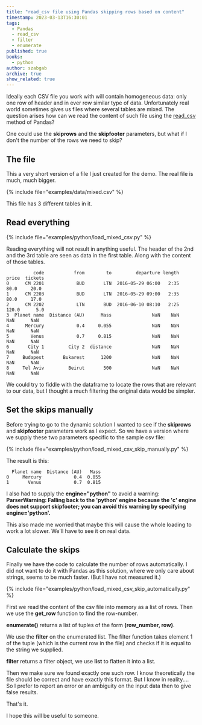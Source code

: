 ```yaml
---
title: "read_csv file using Pandas skipping rows based on content"
timestamp: 2023-03-13T16:30:01
tags:
  - Pandas
  - read_csv
  - filter
  - enumerate
published: true
books:
  - python
author: szabgab
archive: true
show_related: true
---
```



Ideally each CSV file you work with will contain homogeneous data: only one row of header and in ever row similar type of data.
Unfortunately real world sometimes gives us files where several tables are mixed. The question arises how can we read the content
of such file using the [read_csv](https://pandas.pydata.org/docs/reference/api/pandas.read_csv.html?highlight=read_csv)
method of Pandas?

One could use the <b>skiprows</b> and the <b>skipfooter</b> parameters, but what if I don't the number of the rows we need to skip?


## The file

This a very short version of a file I just created for the demo. The real file is much, much bigger.

{% include file="examples/data/mixed.csv" %}

This file has 3 different tables in it.


## Read everything


{% include file="examples/python/load_mixed_csv.py" %}

Reading everything will not result in anything useful. The header of the 2nd and the 3rd table are seen as data in the first table.
Along with the content of those tables.

```
          code           from        to         departure length  price  tickets
0      CM 2201            BUD       LTN  2016-05-29 06:00   2:35   80.0     20.0
1      CM 2203            BUD       LTN  2016-05-29 09:00   2:35   80.0     17.0
2      CM 2202            LTN       BUD  2016-06-10 08:10   2:25  120.0      5.0
3  Planet name  Distance (AU)      Mass               NaN    NaN    NaN      NaN
4      Mercury            0.4     0.055               NaN    NaN    NaN      NaN
5        Venus            0.7     0.815               NaN    NaN    NaN      NaN
6       City 1         City 2  distance               NaN    NaN    NaN      NaN
7     Budapest       Bukarest      1200               NaN    NaN    NaN      NaN
8     Tel Aviv         Beirut       500               NaN    NaN    NaN      NaN
```

We could try to fiddle with the dataframe to locate the rows that are relevant to our data, but I thought a much filtering the original data would be
simpler.


## Set the skips manually

Before trying to go to the dynamic solution I wanted to see if the <b>skiprows</b> and <b>skipfooter</b> parameters work as I expect.
So we have a version where we supply these two parameters specific to the sample csv file:

{% include file="examples/python/load_mixed_csv_skip_manually.py" %}

The result is this:

```
  Planet name  Distance (AU)   Mass
0     Mercury            0.4  0.055
1       Venus            0.7  0.815
```

I also had to supply the <b>engine="python"</b> to avoid a warning:
<b>ParserWarning: Falling back to the 'python' engine because the 'c' engine does not support skipfooter; you can avoid this warning by specifying engine='python'.</b>

This also made me worried that maybe this will cause the whole loading to work a lot slower. We'll have to see it on real data.


## Calculate the skips

Finally we have the code to calculate the number of rows automatically. I did not want to do it with Pandas as this solution, where we only care about strings, seems to be much faster.
(But I have not measured it.)

{% include file="examples/python/load_mixed_csv_skip_automatically.py" %}

First we read the content of the csv file into memory as a list of rows. Then we use the <b>get_row</b> function to find the row-number.

<b>enumerate()</b> returns a list of tuples of the form <b>(row_number, row)</b>.

We use the <b>filter</b> on the enumerated list. The filter function takes element 1 of the tuple (which is the current row in the file) and checks if it is equal to the string we supplied.

<b>filter</b> returns a filter object, we use <b>list</b> to flatten it into a list.

Then we make sure we found exactly one such row. I know theoretically the file should be correct and have exactly this format. But I know in reality....
So I prefer to report an error or an ambiguity on the input data then to give false results.

That's it.

I hope this will be useful to someone.

